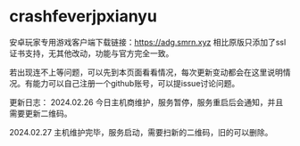 # crashfeverjpxianyu
安卓玩家专用游戏客户端下载链接：https://adg.smrn.xyz
相比原版只添加了ssl证书支持，无其他改动，功能与官方完全一致。

若出现连不上等问题，可以先到本页面看看情况，每次更新变动都会在这里说明情况。有能力可以自己注册一个github账号，可以提issue讨论问题。

更新日志：
2024.02.26 今日主机商维护，服务暂停，服务重启后会通知，并且需要更新二维码。

2024.02.27 主机维护完毕，服务启动，需要扫新的二维码，旧的可以删除。
